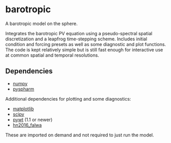 # barotropic

A barotropic model on the sphere.

Integrates the barotropic PV equation using a pseudo-spectral spatial discretization and a leapfrog time-stepping scheme.
Includes initial condition and forcing presets as well as some diagnostic and plot functions.
The code is kept relatively simple but is still fast enough for interactive use at common spatial and temporal resolutions.


## Dependencies

- [numpy](https://github.com/numpy/numpy)
- [pyspharm](https://github.com/jswhit/pyspharm)

Additional dependencies for plotting and some diagnostics:

- [matplotlib](https://github.com/matplotlib/matplotlib)
- [scipy](https://github.com/scipy/scipy)
- [pywt](https://github.com/PyWavelets/pywt) (1.1 or newer)
- [hn2016_falwa](https://github.com/csyhuang/hn2016_falwa)

These are imported on demand and not required to just run the model.

